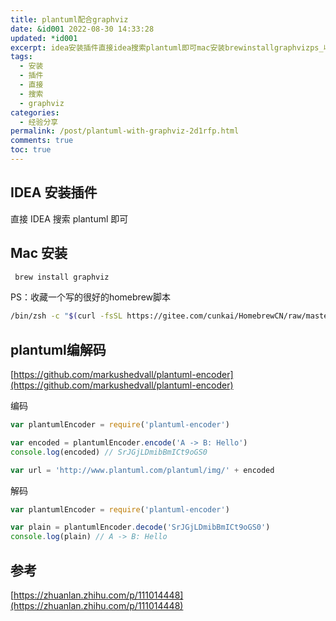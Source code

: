 ```yaml
---
title: plantuml配合graphviz
date: &id001 2022-08-30 14:33:28
updated: *id001
excerpt: idea安装插件直接idea搜索plantuml即可mac安装brewinstallgraphvizps_收藏一个写的很好的homebrew脚本binzshcplantuml编解码https_githubcommarkushedvallplantumlencoder编码varplantumlencoder=require(plantumlencoder)varencoded=plantumlencoderencode(ab_hello)consolelog(encoded)srjgjldmibbmicto
tags:
  - 安装
  - 插件
  - 直接
  - 搜索
  - graphviz
categories:
  - 经验分享
permalink: /post/plantuml-with-graphviz-2d1rfp.html
comments: true
toc: true
---
```

## IDEA 安装插件

直接 IDEA 搜索 plantuml 即可

## Mac 安装

```bash
 brew install graphviz
```

PS：收藏一个写的很好的homebrew脚本

```bash
/bin/zsh -c "$(curl -fsSL https://gitee.com/cunkai/HomebrewCN/raw/master/Homebrew.sh)"
```

## plantuml编解码

[https://github.com/markushedvall/plantuml-encoder](https://github.com/markushedvall/plantuml-encoder)

编码

```js
var plantumlEncoder = require('plantuml-encoder')

var encoded = plantumlEncoder.encode('A -> B: Hello')
console.log(encoded) // SrJGjLDmibBmICt9oGS0

var url = 'http://www.plantuml.com/plantuml/img/' + encoded
```

解码

```js
var plantumlEncoder = require('plantuml-encoder')

var plain = plantumlEncoder.decode('SrJGjLDmibBmICt9oGS0')
console.log(plain) // A -> B: Hello
```

## 参考

[https://zhuanlan.zhihu.com/p/111014448](https://zhuanlan.zhihu.com/p/111014448)

‍